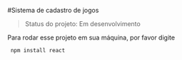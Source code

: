 #Sistema de cadastro de jogos

>Status do projeto: Em desenvolvimento

Para rodar esse projeto em sua máquina, por favor digite
```
 npm install react
```

